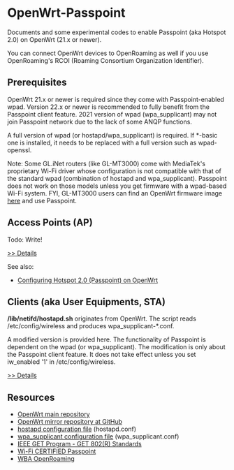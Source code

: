 # OpenWrt-Passpoint

Documents and some experimental codes to enable Passpoint (aka Hotspot 2.0) on OpenWrt (21.x or newer). 

You can connect OpenWrt devices to OpenRoaming as well if you use OpenRoaming's RCOI (Roaming Consortium Organization Identifier).

## Prerequisites

OpenWrt 21.x or newer is required since they come with Passpoint-enabled wpad. 
Version 22.x or newer is recommended to fully benefit from the Passpoint client feature.
2021 version of wpad (wpa_supplicant) may not join Passpoint network due to the lack of some ANQP functions.

A full version of wpad (or hostapd/wpa_supplicant) is required. If *-basic one is installed, it needs to be replaced with a full version such as wpad-openssl.

Note: Some GL.iNet routers (like GL-MT3000) come with MediaTek's proprietary Wi-Fi driver whose configuration is not compatible with that of the standard wpad (combination of hostapd and wpa_supplicant). 
Passpoint does not work on those models unless you get firmware with a wpad-based Wi-Fi system. FYI, GL-MT3000 users can find an OpenWrt firmware image [here](https://downloads.openwrt.org/releases/23.05.2/targets/mediatek/filogic/) and use Passpoint.

## Access Points (AP)

Todo:
Write!

[>> Details](ap/README.md)

See also:
- [Configuring Hotspot 2.0 (Passpoint) on OpenWrt](https://hgot07.hatenablog.com/entry/2022/03/21/231715)


## Clients (aka User Equipments, STA)

**/lib/netifd/hostapd.sh** originates from OpenWrt.
The script reads /etc/config/wireless and produces wpa_supplicant-*.conf.

A modified version is provided here.
The functionality of Passpoint is dependent on the wpad (or wpa_supplicant). 
The modification is only about the Passpoint client feature.
It does not take effect unless you set iw_enabled '1' in /etc/config/wireless.

[>> Details](sta/README.md)

## Resources
- [OpenWrt main repository](https://git.openwrt.org/openwrt/openwrt.git)
- [OpenWrt mirror repository at GitHub](https://github.com/openwrt/openwrt)
- [hostapd configuration file](https://w1.fi/cgit/hostap/plain/hostapd/hostapd.conf) (hostapd.conf)
- [wpa_supplicant configuration file](https://w1.fi/cgit/hostap/plain/wpa_supplicant/wpa_supplicant.conf) (wpa_supplicant.conf)
- [IEEE GET Program - GET 802(R) Standards](https://ieeexplore.ieee.org/browse/standards/get-program/page/series?id=68)
- [Wi-Fi CERTIFIED Passpoint](https://www.wi-fi.org/discover-wi-fi/passpoint)
- [WBA OpenRoaming](https://wballiance.com/openroaming/)
